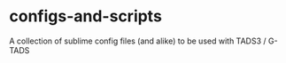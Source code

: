 # configs-and-scripts
A collection of sublime config files (and alike) to be used with TADS3 / G-TADS
